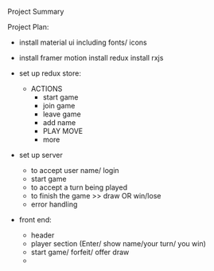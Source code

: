 Project Summary


Project Plan:

- install material ui including fonts/ icons
- install framer motion
install redux
install rxjs
- set up redux store:
    - ACTIONS
        - start game
        - join game 
        - leave game
        - add name
        - PLAY MOVE
        - more
- set up server 
    - to accept user name/ login
    - start game
    - to accept a turn being played
    - to finish the game >> draw OR win/lose
    - error handling

- front end:
    - header 
    - player section (Enter/ show name/your turn/ you win)
    - start game/ forfeit/ offer draw
    - 